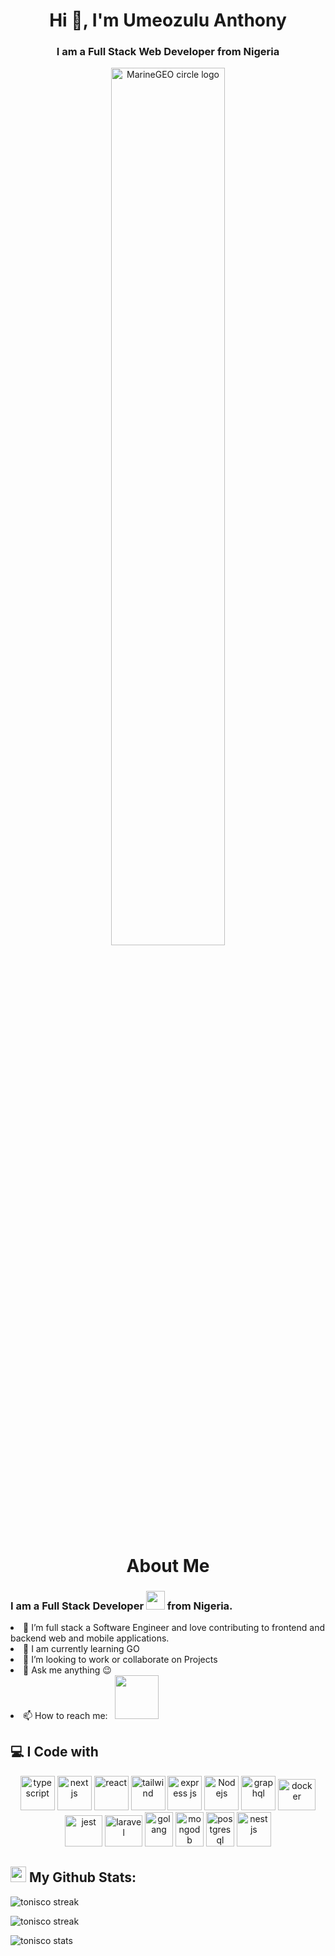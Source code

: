 <h1 align="center">Hi 👋, I'm Umeozulu Anthony</h1>
<h3 align="center">I am a Full Stack Web Developer from Nigeria</h3>
<div align="center">
    <img src="http://studiopixel.in/wp-content/uploads/2017/11/senior-front-end-developer-openings-1.gif" alt="MarineGEO circle logo" width="60%">
</div>

<h1 align="center">About Me</h1>
<h3>I am a Full Stack Developer <img src="https://media.giphy.com/media/WUlplcMpOCEmTGBtBW/giphy.gif" width="30"> from Nigeria.</h3>
<li>🔭 I’m full stack a Software Engineer and love contributing to frontend and backend web and mobile applications.</li>
<li>🌱 I am currently learning GO</li>
<li>👯 I’m looking to work or collaborate on Projects</li>
<li>💬 Ask me anything 😉 </li>
<li>📫 How to reach me: &nbsp; <a href="https://www.linkedin.com/in/anthony-umeozulu-532605ab/">
    <img src="https://img.shields.io/badge/-tonisco-blue?style=flat&logo=Linkedin&logoColor=white" width="70"></a>
</li>

<h2>💻 I Code with</h2>

<p align="center">
    <img src="https://www.vectorlogo.zone/logos/typescriptlang/typescriptlang-icon.svg" title="Typescript" alt="typescript" width="55" height="55"/>
    <img src="https://www.vectorlogo.zone/logos/reactjs/reactjs-icon.svg" alt="next js" title="React" width="55" height="55"/>
    <img src="https://cdn.worldvectorlogo.com/logos/next-js.svg" title="Next Js" alt="react" width="55" height="55"/>
    <img src="https://www.vectorlogo.zone/logos/tailwindcss/tailwindcss-icon.svg" alt="tailwind" title="tailwind" width="55" height="55"/>
    <img src="https://www.vectorlogo.zone/logos/expressjs/expressjs-icon.svg" alt="express js" title="Express Js" width="55" height="55"/>
    <img src="https://www.vectorlogo.zone/logos/nodejs/nodejs-icon.svg" alt="Nodejs" title="Node Js" width="55" height="55"/>
    <img src="https://www.vectorlogo.zone/logos/graphql/graphql-icon.svg" alt="graphql" title="GraphQL" width="55" height="55"/>
    <img src="https://www.vectorlogo.zone/logos/docker/docker-official.svg" alt="docker" title="Docker" width="60" height="50"/>
    <img src="https://www.vectorlogo.zone/logos/jestjsio/jestjsio-icon.svg" alt="jest" title="Jest" width="60" height="50"/>
    <img src="https://www.vectorlogo.zone/logos/laravel/laravel-icon.svg" alt="laravel" title="Laravel" width="60" height="50"/>
    <img src="https://www.vectorlogo.zone/logos/golang/golang-icon.svg" alt="golang" title="Golang" width="45" height="55"/>
    <img src="https://www.vectorlogo.zone/logos/mongodb/mongodb-icon.svg" alt="mongodb" title="MongoDB" width="45" height="55"/>
    <img src="https://www.vectorlogo.zone/logos/postgresql/postgresql-icon.svg" alt="postgresql" title="Postgres" width="45" height="55"/>
    <img src="https://www.vectorlogo.zone/logos/nestjs/nestjs-icon.svg" alt="nest js" title="Nest Js" width="55" height="55"/>
</p>

<h2><img src='https://media1.giphy.com/media/du3J3cXyzhj75IOgvA/giphy.gif?cid=ecf05e47x2g034i9pzwtzzsd3xgg2w9nr94t4tflbbgo3008&rid=giphy.gif' width='25' /> My Github Stats:</h2>

<p><img src="https://github-readme-stats.vercel.app/api/top-langs/?username=tonisco&show_icons=true&theme=vue-dark&layout=compact" alt="tonisco streak" /></p>

<p><img src="https://github-readme-streak-stats.herokuapp.com/?user=tonisco&theme=vue-dark&hide_border=false" alt="tonisco streak" /></p>

<p><img src="https://github-readme-stats.vercel.app/api?username=tonisco&show_icons=true&theme=vue-dark&include_all_commits=false&count_private=true" alt="tonisco stats" /></p>
